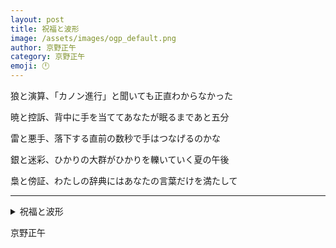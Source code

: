 ```yaml
---
layout: post
title: 祝福と波形
image: /assets/images/ogp_default.png
author: 京野正午
category: 京野正午
emoji: 🕛
---
```


<div class="tanka-area"><div class="tanka">
<p>狼と演算、「カノン進行」と聞いても正直わからなかった</p>
<p>暁と控訴、背中に手を当ててあなたが眠るまであと五分</p>
<p>雷と悪手、落下する直前の数秒で手はつなげるのかな</p>
<p>銀と迷彩、ひかりの大群がひかりを轢いていく夏の午後</p>
<p>梟と傍証、わたしの辞典にはあなたの言葉だけを満たして</p></div></div>

---

<details><summary>祝福と波形</summary>
狼と演算、「カノン進行」と聞いても正直わからなかった<br/>
暁と控訴、背中に手を当ててあなたが眠るまであと五分<br/>
雷と悪手、落下する直前の数秒で手はつなげるのかな<br/>
銀と迷彩、ひかりの大群がひかりを轢いていく夏の午後<br/>
梟と傍証、わたしの辞典にはあなたの言葉だけを満たして<br/>
</details>

京野正午
